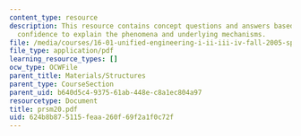 ```yaml
---
content_type: resource
description: This resource contains concept questions and answers based on level of
  confidence to explain the phenomena and underlying mechanisms.
file: /media/courses/16-01-unified-engineering-i-ii-iii-iv-fall-2005-spring-2006/624b8b875115feaa260f69f2a1f0c72f_prsm20.pdf
file_type: application/pdf
learning_resource_types: []
ocw_type: OCWFile
parent_title: Materials/Structures
parent_type: CourseSection
parent_uid: b640d5c4-9375-61ab-448e-c8a1ec804a97
resourcetype: Document
title: prsm20.pdf
uid: 624b8b87-5115-feaa-260f-69f2a1f0c72f
---
```

